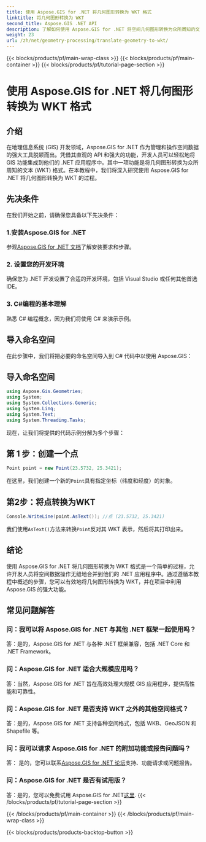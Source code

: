 ```yaml
---
title: 使用 Aspose.GIS for .NET 将几何图形转换为 WKT 格式
linktitle: 将几何图形转换为 WKT
second_title: Aspose.GIS .NET API
description: 了解如何使用 Aspose.GIS for .NET 将空间几何图形转换为众所周知的文本 (WKT) 格式。提高您的 GIS 开发技能。
weight: 23
url: /zh/net/geometry-processing/translate-geometry-to-wkt/
---
```


{{< blocks/products/pf/main-wrap-class >}}
{{< blocks/products/pf/main-container >}}
{{< blocks/products/pf/tutorial-page-section >}}

# 使用 Aspose.GIS for .NET 将几何图形转换为 WKT 格式

## 介绍
在地理信息系统 (GIS) 开发领域，Aspose.GIS for .NET 作为管理和操作空间数据的强大工具脱颖而出。凭借其直观的 API 和强大的功能，开发人员可以轻松地将 GIS 功能集成到他们的 .NET 应用程序中。其中一项功能是将几何图形转换为众所周知的文本 (WKT) 格式。在本教程中，我们将深入研究使用 Aspose.GIS for .NET 将几何图形转换为 WKT 的过程。
## 先决条件
在我们开始之前，请确保您具备以下先决条件：
### 1.安装Aspose.GIS for .NET
参观[Aspose.GIS for .NET 文档](https://reference.aspose.com/gis/net/)了解安装要求和步骤。
### 2. 设置您的开发环境
确保您为 .NET 开发设置了合适的开发环境，包括 Visual Studio 或任何其他首选 IDE。
### 3. C#编程的基本理解
熟悉 C# 编程概念，因为我们将使用 C# 来演示示例。

## 导入命名空间
在此步骤中，我们将把必要的命名空间导入到 C# 代码中以使用 Aspose.GIS：
## 导入命名空间
```csharp
using Aspose.Gis.Geometries;
using System;
using System.Collections.Generic;
using System.Linq;
using System.Text;
using System.Threading.Tasks;
```

现在，让我们将提供的代码示例分解为多个步骤：
## 第 1 步：创建一个点
```csharp
Point point = new Point(23.5732, 25.3421);
```
在这里，我们创建一个新的`Point`具有指定坐标（纬度和经度）的对象。
## 第2步：将点转换为WKT
```csharp
Console.WriteLine(point.AsText()); //点 (23.5732, 25.3421)
```
我们使用`AsText()`方法来转换`Point`反对其 WKT 表示，然后将其打印出来。

## 结论
使用 Aspose.GIS for .NET 将几何图形转换为 WKT 格式是一个简单的过程，允许开发人员将空间数据操作无缝地合并到他们的 .NET 应用程序中。通过遵循本教程中概述的步骤，您可以有效地将几何图形转换为 WKT，并在项目中利用 Aspose.GIS 的强大功能。
## 常见问题解答
### 问：我可以将 Aspose.GIS for .NET 与其他 .NET 框架一起使用吗？
答：是的，Aspose.GIS for .NET 与各种 .NET 框架兼容，包括 .NET Core 和 .NET Framework。
### 问：Aspose.GIS for .NET 适合大规模应用吗？
答：当然，Aspose.GIS for .NET 旨在高效处理大规模 GIS 应用程序，提供高性能和可靠性。
### 问：Aspose.GIS for .NET 是否支持 WKT 之外的其他空间格式？
答：是的，Aspose.GIS for .NET 支持各种空间格式，包括 WKB、GeoJSON 和 Shapefile 等。
### 问：我可以请求 Aspose.GIS for .NET 的附加功能或报告问题吗？
答： 是的，您可以联系[Aspose.GIS for .NET 论坛](https://forum.aspose.com/c/gis/33)支持、功能请求或问题报告。
### 问：Aspose.GIS for .NET 是否有试用版？
答：是的，您可以免费试用 Aspose.GIS for .NET[这里](https://releases.aspose.com/).
{{< /blocks/products/pf/tutorial-page-section >}}

{{< /blocks/products/pf/main-container >}}
{{< /blocks/products/pf/main-wrap-class >}}

{{< blocks/products/products-backtop-button >}}
